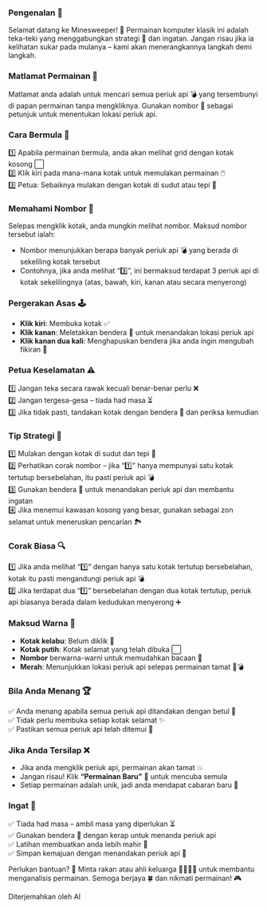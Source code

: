 ### Pengenalan 🎉

Selamat datang ke Minesweeper! 🏁 Permainan komputer klasik ini adalah teka-teki yang menggabungkan strategi 🧠 dan ingatan. Jangan risau jika ia kelihatan sukar pada mulanya – kami akan menerangkannya langkah demi langkah.

### Matlamat Permainan 🎯

Matlamat anda adalah untuk mencari semua periuk api 💣 yang tersembunyi di papan permainan tanpa mengkliknya. Gunakan nombor 🔢 sebagai petunjuk untuk menentukan lokasi periuk api.

### Cara Bermula 🚀

1️⃣ Apabila permainan bermula, anda akan melihat grid dengan kotak kosong ⬜  
2️⃣ Klik kiri pada mana-mana kotak untuk memulakan permainan 🖱️  
3️⃣ Petua: Sebaiknya mulakan dengan kotak di sudut atau tepi 🎯

### Memahami Nombor 🔢

Selepas mengklik kotak, anda mungkin melihat nombor. Maksud nombor tersebut ialah:

- Nombor menunjukkan berapa banyak periuk api 💣 yang berada di sekeliling kotak tersebut
- Contohnya, jika anda melihat “3️⃣”, ini bermaksud terdapat 3 periuk api di kotak sekelilingnya (atas, bawah, kiri, kanan atau secara menyerong)

### Pergerakan Asas 🕹️

- **Klik kiri**: Membuka kotak ✅
- **Klik kanan**: Meletakkan bendera 🚩 untuk menandakan lokasi periuk api
- **Klik kanan dua kali**: Menghapuskan bendera jika anda ingin mengubah fikiran 🔄

### Petua Keselamatan ⚠️

1️⃣ Jangan teka secara rawak kecuali benar-benar perlu ❌  
2️⃣ Jangan tergesa-gesa – tiada had masa ⏳  
3️⃣ Jika tidak pasti, tandakan kotak dengan bendera 🚩 dan periksa kemudian

### Tip Strategi 🧠

1️⃣ Mulakan dengan kotak di sudut dan tepi 📐  
2️⃣ Perhatikan corak nombor – jika “1️⃣” hanya mempunyai satu kotak tertutup bersebelahan, itu pasti periuk api 💣  
3️⃣ Gunakan bendera 🚩 untuk menandakan periuk api dan membantu ingatan  
4️⃣ Jika menemui kawasan kosong yang besar, gunakan sebagai zon selamat untuk meneruskan pencarian 🏞️

### Corak Biasa 🔍

1️⃣ Jika anda melihat “1️⃣” dengan hanya satu kotak tertutup bersebelahan, kotak itu pasti mengandungi periuk api 💣  
2️⃣ Jika terdapat dua “1️⃣” bersebelahan dengan dua kotak tertutup, periuk api biasanya berada dalam kedudukan menyerong ➕

### Maksud Warna 🎨

- **Kotak kelabu**: Belum diklik 🔳
- **Kotak putih**: Kotak selamat yang telah dibuka ⬜
- **Nombor** berwarna-warni untuk memudahkan bacaan 🌈
- **Merah**: Menunjukkan lokasi periuk api selepas permainan tamat 🔴💣

### Bila Anda Menang 🏆

✅ Anda menang apabila semua periuk api ditandakan dengan betul 🚩  
✅ Tidak perlu membuka setiap kotak selamat ✨  
✅ Pastikan semua periuk api telah ditemui 🎯

### Jika Anda Tersilap ❌

- Jika anda mengklik periuk api, permainan akan tamat 💥
- Jangan risau! Klik **“Permainan Baru”** 🔄 untuk mencuba semula
- Setiap permainan adalah unik, jadi anda mendapat cabaran baru 🌟

### Ingat 📌

✅ Tiada had masa – ambil masa yang diperlukan ⏳  
✅ Gunakan bendera 🚩 dengan kerap untuk menanda periuk api  
✅ Latihan membuatkan anda lebih mahir 💪  
✅ Simpan kemajuan dengan menandakan periuk api 🏁

Perlukan bantuan? 🤔 Minta rakan atau ahli keluarga 👨‍👩‍👧‍👦 untuk membantu menganalisis permainan. Semoga berjaya 🍀 dan nikmati permainan! 🎮

Diterjemahkan oleh AI
